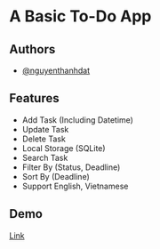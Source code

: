# A Basic To-Do App


## Authors

- [@nguyenthanhdat](https://github.com/changkho6310)


## Features
- Add Task (Including Datetime)
- Update Task
- Delete Task
- Local Storage (SQLite)
- Search Task
- Filter By (Status, Deadline)
- Sort By (Deadline)
- Support English, Vietnamese


## Demo 
[Link](#)